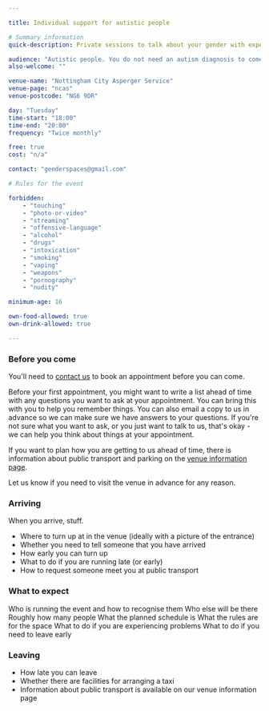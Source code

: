 ```yaml
---

title: Individual support for autistic people

# Summary information
quick-description: Private sessions to talk about your gender with expert volunteers

audience: "Autistic people. You do not need an autism diagnosis to come."
also-welcome: ""

venue-name: "Nottingham City Asperger Service"
venue-page: "ncas"
venue-postcode: "NG6 9DR"

day: "Tuesday"
time-start: "18:00"
time-end: "20:00"
frequency: "Twice monthly"

free: true
cost: "n/a"

contact: "genderspaces@gmail.com"

# Rules for the event

forbidden:
    - "touching"
    - "photo-or-video"
    - "streaming"
    - "offensive-language"
    - "alcohol"
    - "drugs"
    - "intoxication"
    - "smoking"
    - "vaping"
    - "weapons"
    - "pornography"
    - "nudity"

minimum-age: 16

own-food-allowed: true
own-drink-allowed: true

---
```


### Before you come

You'll need to [contact us](error.html) to book an appointment before you can come.

Before your first appointment, you might want to write a list ahead of time with any questions you want to ask at your appointment. You can bring this with you to help you remember things. You can also email a copy to us in advance so we can make sure we have answers to your questions. If you're not sure what you want to ask, or you just want to talk to us, that's okay - we can help you think about things at your appointment.

If you want to plan how you are getting to us ahead of time, there is information about public transport and parking on the [venue information page](/venue/ncas).

Let us know if you need to visit the venue in advance for any reason.

### Arriving

When you arrive, stuff.

- Where to turn up at in the venue (ideally with a picture of the entrance)
- Whether you need to tell someone that you have arrived
- How early you can turn up
- What to do if you are running late (or early)
- How to request someone meet you at public transport

### What to expect

Who is running the event and how to recognise them
Who else will be there
Roughly how many people
What the planned schedule is
What the rules are for the space
What to do if you are experiencing problems
What to do if you need to leave early

### Leaving

- How late you can leave
- Whether there are facilities for arranging a taxi
- Information about public transport is available on our venue information page
